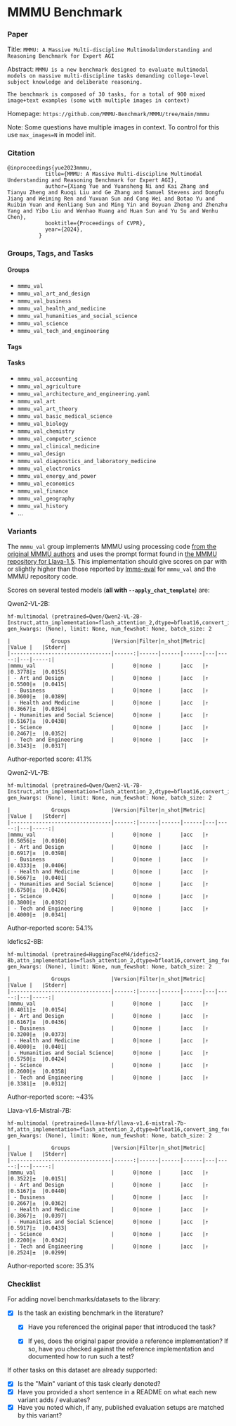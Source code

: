 # MMMU Benchmark

### Paper

Title: `MMMU: A Massive Multi-discipline MultimodalUnderstanding and Reasoning Benchmark for Expert AGI`

Abstract: `MMMU is a new benchmark designed to evaluate multimodal models on massive multi-discipline tasks demanding college-level subject knowledge and deliberate reasoning.`

`The benchmark is composed of 30 tasks, for a total of 900 mixed image+text examples (some with multiple images in context)`

Homepage: `https://github.com/MMMU-Benchmark/MMMU/tree/main/mmmu`

Note: Some questions have multiple images in context. To control for this use `max_images=N` in model init.

### Citation

```
@inproceedings{yue2023mmmu,
            title={MMMU: A Massive Multi-discipline Multimodal Understanding and Reasoning Benchmark for Expert AGI},
            author={Xiang Yue and Yuansheng Ni and Kai Zhang and Tianyu Zheng and Ruoqi Liu and Ge Zhang and Samuel Stevens and Dongfu Jiang and Weiming Ren and Yuxuan Sun and Cong Wei and Botao Yu and Ruibin Yuan and Renliang Sun and Ming Yin and Boyuan Zheng and Zhenzhu Yang and Yibo Liu and Wenhao Huang and Huan Sun and Yu Su and Wenhu Chen},
            booktitle={Proceedings of CVPR},
            year={2024},
          }
```

### Groups, Tags, and Tasks

#### Groups

* `mmmu_val`
* `mmmu_val_art_and_design`
* `mmmu_val_business`
* `mmmu_val_health_and_medicine`
* `mmmu_val_humanities_and_social_science`
* `mmmu_val_science`
* `mmmu_val_tech_and_engineering`

#### Tags


#### Tasks

* `mmmu_val_accounting`
* `mmmu_val_agriculture`
* `mmmu_val_architecture_and_engineering.yaml`
* `mmmu_val_art`
* `mmmu_val_art_theory`
* `mmmu_val_basic_medical_science`
* `mmmu_val_biology`
* `mmmu_val_chemistry`
* `mmmu_val_computer_science`
* `mmmu_val_clinical_medicine`
* `mmmu_val_design`
* `mmmu_val_diagnostics_and_laboratory_medicine`
* `mmmu_val_electronics`
* `mmmu_val_energy_and_power`
* `mmmu_val_economics`
* `mmmu_val_finance`
* `mmmu_val_geography`
* `mmmu_val_history`
* ...

### Variants

The `mmmu_val` group implements MMMU using processing code [from the original MMMU authors](https://github.com/MMMU-Benchmark/MMMU/tree/main/mmmu) and uses the prompt format found in [the MMMU repository for Llava-1.5](https://github.com/MMMU-Benchmark/MMMU/blob/main/mmmu/configs/llava1.5.yaml). This implementation should give scores on par with or slightly higher than those reported by [lmms-eval](https://github.com/EvolvingLMMs-Lab/lmms-eval/tree/main/lmms_eval/tasks/mmmu) for `mmmu_val` and the MMMU repository code.

Scores on several tested models (**all with `--apply_chat_template`**) are:

Qwen2-VL-2B:
```
hf-multimodal (pretrained=Qwen/Qwen2-VL-2B-Instruct,attn_implementation=flash_attention_2,dtype=bfloat16,convert_img_format=True), gen_kwargs: (None), limit: None, num_fewshot: None, batch_size: 2
```
```
|             Groups             |Version|Filter|n_shot|Metric|   |Value |   |Stderr|
|--------------------------------|------:|------|------|------|---|-----:|---|-----:|
|mmmu_val                        |      0|none  |      |acc   |↑  |0.3778|±  |0.0155|
| - Art and Design               |      0|none  |      |acc   |↑  |0.5500|±  |0.0415|
| - Business                     |      0|none  |      |acc   |↑  |0.3600|±  |0.0389|
| - Health and Medicine          |      0|none  |      |acc   |↑  |0.3667|±  |0.0394|
| - Humanities and Social Science|      0|none  |      |acc   |↑  |0.5167|±  |0.0438|
| - Science                      |      0|none  |      |acc   |↑  |0.2467|±  |0.0352|
| - Tech and Engineering         |      0|none  |      |acc   |↑  |0.3143|±  |0.0317|
```
Author-reported score: 41.1%


Qwen2-VL-7B:
```
hf-multimodal (pretrained=Qwen/Qwen2-VL-7B-Instruct,attn_implementation=flash_attention_2,dtype=bfloat16,convert_img_format=True), gen_kwargs: (None), limit: None, num_fewshot: None, batch_size: 2
```
```
|             Groups             |Version|Filter|n_shot|Metric|   |Value |   |Stderr|
|--------------------------------|------:|------|------|------|---|-----:|---|-----:|
|mmmu_val                        |      0|none  |      |acc   |↑  |0.5056|±  |0.0160|
| - Art and Design               |      0|none  |      |acc   |↑  |0.6917|±  |0.0398|
| - Business                     |      0|none  |      |acc   |↑  |0.4333|±  |0.0406|
| - Health and Medicine          |      0|none  |      |acc   |↑  |0.5667|±  |0.0401|
| - Humanities and Social Science|      0|none  |      |acc   |↑  |0.6750|±  |0.0426|
| - Science                      |      0|none  |      |acc   |↑  |0.3800|±  |0.0392|
| - Tech and Engineering         |      0|none  |      |acc   |↑  |0.4000|±  |0.0341|
```
Author-reported score: 54.1%

Idefics2-8B:
```
hf-multimodal (pretrained=HuggingFaceM4/idefics2-8b,attn_implementation=flash_attention_2,dtype=bfloat16,convert_img_format=True,max_images=2), gen_kwargs: (None), limit: None, num_fewshot: None, batch_size: 2
```
```
|             Groups             |Version|Filter|n_shot|Metric|   |Value |   |Stderr|
|--------------------------------|------:|------|------|------|---|-----:|---|-----:|
|mmmu_val                        |      0|none  |      |acc   |↑  |0.4011|±  |0.0154|
| - Art and Design               |      0|none  |      |acc   |↑  |0.6167|±  |0.0436|
| - Business                     |      0|none  |      |acc   |↑  |0.3200|±  |0.0373|
| - Health and Medicine          |      0|none  |      |acc   |↑  |0.4000|±  |0.0401|
| - Humanities and Social Science|      0|none  |      |acc   |↑  |0.5750|±  |0.0424|
| - Science                      |      0|none  |      |acc   |↑  |0.2600|±  |0.0358|
| - Tech and Engineering         |      0|none  |      |acc   |↑  |0.3381|±  |0.0312|
```
Author-reported score: ~43%

Llava-v1.6-Mistral-7B:
```
hf-multimodal (pretrained=llava-hf/llava-v1.6-mistral-7b-hf,attn_implementation=flash_attention_2,dtype=bfloat16,convert_img_format=True), gen_kwargs: (None), limit: None, num_fewshot: None, batch_size: 2
```
```
|             Groups             |Version|Filter|n_shot|Metric|   |Value |   |Stderr|
|--------------------------------|------:|------|------|------|---|-----:|---|-----:|
|mmmu_val                        |      0|none  |      |acc   |↑  |0.3522|±  |0.0151|
| - Art and Design               |      0|none  |      |acc   |↑  |0.5167|±  |0.0440|
| - Business                     |      0|none  |      |acc   |↑  |0.2667|±  |0.0362|
| - Health and Medicine          |      0|none  |      |acc   |↑  |0.3867|±  |0.0397|
| - Humanities and Social Science|      0|none  |      |acc   |↑  |0.5917|±  |0.0433|
| - Science                      |      0|none  |      |acc   |↑  |0.2200|±  |0.0342|
| - Tech and Engineering         |      0|none  |      |acc   |↑  |0.2524|±  |0.0299|
```
Author-reported score: 35.3%


### Checklist

For adding novel benchmarks/datasets to the library:
* [x] Is the task an existing benchmark in the literature?
  * [x] Have you referenced the original paper that introduced the task?
  * [x] If yes, does the original paper provide a reference implementation? If so, have you checked against the reference implementation and documented how to run such a test?


If other tasks on this dataset are already supported:
* [x] Is the "Main" variant of this task clearly denoted?
* [x] Have you provided a short sentence in a README on what each new variant adds / evaluates?
* [x] Have you noted which, if any, published evaluation setups are matched by this variant?
